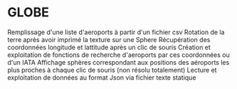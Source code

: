 # GLOBE
Remplissage d'une liste d'aeroports à partir d'un fichier csv
Rotation de la terre après avoir imprimé la texture sur une Sphere
Récupération des coordonnées longitude et lattitude après un clic de souris
Création et exploitation de fonctions de recherche d'aeroports par ces coordonnées ou d'un IATA
Affichage sphères correspondant aux positions des aéroports les plus proches à chaque clic de souris (non résolu totalement)
Lecture et exploitation de données au format Json via fichier texte statique
